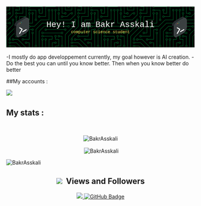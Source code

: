 ![Header](./github-header-image.png)



-I mostly do app developpement currently, my goal however is AI creation.
-Do the best you can until you know better. Then when you know better do better

##My accounts :

<code><a href="https://www.linkedin.com/in/bakr-asskali-1b2975225/"><img width="10%" src="https://www.vectorlogo.zone/logos/linkedin/linkedin-ar21.svg"></a></code>

<h2>My stats :</h2>
<br>

<p align="center">
    <img src="http://github-readme-streak-stats.herokuapp.com/?user=BakrAsskali&theme=dark&hide_border=true&border_radius=8" 
    alt="BakrAsskali">
</p>

<p align="center">&nbsp;<img align="center" src="https://github-readme-stats.vercel.app/api?username=BakrAsskali&show_icons=true&locale=en" alt="BakrAsskali" />
 </p>

<p>
    <img src="https://github-profile-summary-cards.vercel.app/api/cards/profile-details?username=BakrAsskali&theme=github_dark"
    alt="BakrAsskali">
</p>

<h2 align="center"> <img src="https://media.giphy.com/media/iY8CRBdQXODJSCERIr/giphy.gif" width="35px">&nbsp; Views and Followers </h2>

<p align="center">
    
<a href="https://github.com/BakrAsskali/github-profile-views-counter">
    <img src="https://komarev.com/ghpvc/?username=BakrAsskali">
</a>
<a href="https://github.com/BakrAsskali?tab=followers">
    <img src="https://img.shields.io/github/followers/BakrAsskali?label=Followers&style=social" alt="GitHub Badge"/>
</a>
</p>